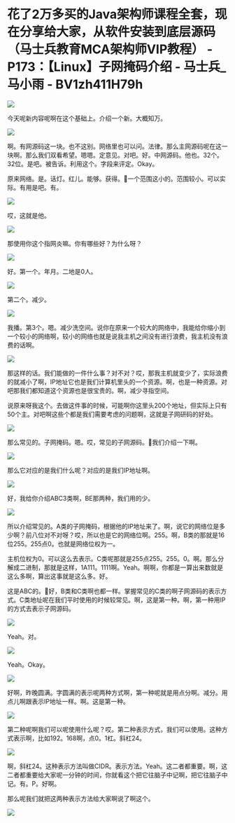 # 花了2万多买的Java架构师课程全套，现在分享给大家，从软件安装到底层源码（马士兵教育MCA架构师VIP教程） - P173：【Linux】子网掩码介绍 - 马士兵_马小雨 - BV1zh411H79h

![](img/9e4e3b114d8cd13a9512ed524f5eb59b_0.png)

今天呢新内容呢啊在这个基础上。介绍一个新。大概知万。

![](img/9e4e3b114d8cd13a9512ed524f5eb59b_2.png)

啊。有网源码这一块。也不这别。网络里也可以问。法律。那么主网源码呢在这一块啊。那么我们双看希望。嗯嗯。定意见。对吧。好。中网源码。他也。32个。32位。是吧。被告诉。利用这个。字段来评定。Okay。

原来网络。是。话灯。红儿。能够。获得。🤧一个范围这小的。范围较小。可以实际。有用是吧。有。

![](img/9e4e3b114d8cd13a9512ed524f5eb59b_4.png)

哎，这就是他。

![](img/9e4e3b114d8cd13a9512ed524f5eb59b_6.png)

那使用你这个指网炎嘛。你有哪些好？为什么呀？

![](img/9e4e3b114d8cd13a9512ed524f5eb59b_8.png)

好。第一个。年月。二地是0人。

![](img/9e4e3b114d8cd13a9512ed524f5eb59b_10.png)

第二个。减少。

![](img/9e4e3b114d8cd13a9512ed524f5eb59b_12.png)

我播。第3个。嗯。减少洗空间。说你在原来一个较大的网络中，我能给你缩小到一个较小的网络啊，较小的网络也就是说我主机之间没有进行浪费，我主机没有浪费的话啊。



![](img/9e4e3b114d8cd13a9512ed524f5eb59b_14.png)

那这样的话。我们能做的一件什么事？对不对？哎，那我主机就变少了，实际浪费的就减小了啊，IP地址它也是我们计算机里头的一个资源。啊，也是一种资源。对吧那我们都知道这个资源也是很宝贵的。啊，减少寻指空间。

说原来呀我这个。去做这件事的时候，可能啊你这里头200个地址，但实际上只有50个主。对吧啊这些个都是我们需要考虑的问题啊，这就是子网研码的好处。



![](img/9e4e3b114d8cd13a9512ed524f5eb59b_16.png)

那么常见的。子网掩码。嗯。哎，常见的子网源码。🤧我们介绍一下啊。

![](img/9e4e3b114d8cd13a9512ed524f5eb59b_18.png)

那么它对应的是我们什么呢？对应的是我们IP地址啊。

![](img/9e4e3b114d8cd13a9512ed524f5eb59b_20.png)

好，我给你介绍ABC3类啊，BE那两种，我们用的少。

![](img/9e4e3b114d8cd13a9512ed524f5eb59b_22.png)

所以介绍常见的。A类的子网掩码，根据他的IP地址来了。啊，说它的网络位是多少啊？前八位对不对呀？哎，所以也是它的网络位啊。255。啊，B类的那就是16位255。255点0。也就是网络位权为一。

主机位权为0。可以这么去表示。C类呢那就是255点255。255。0。啊。那么分解成二进制，那就是这样，1A111。1111啊。Yeah。啊啊，你都是一算出来数就是这么多啊，算出这事就是这么多。好。

这是ABC的。🤧好，B类和C类啊也都一样。掌握常见的C类的啊子网源码的表示方式。C类地址呢在我们平时使用的时候较常见。啊，这是第一种。啊，第一种用IP的方式去表示子网源码。



![](img/9e4e3b114d8cd13a9512ed524f5eb59b_24.png)

Yeah。对。

![](img/9e4e3b114d8cd13a9512ed524f5eb59b_26.png)

Yeah。Okay。

![](img/9e4e3b114d8cd13a9512ed524f5eb59b_28.png)

好啊，昨晚圆满。字圆满的表示呢两种方式啊，第一种呢就是用点分啊。减分。用点儿啊跟表示IP地址一样。啊。这是第一种。



![](img/9e4e3b114d8cd13a9512ed524f5eb59b_30.png)

第二种呢啊我们可以呢使用什么呢？哎。第二种表示方式，我们可以使用。这种方式表示啊，比如192。168啊，点0。1杠。斜杠24。



![](img/9e4e3b114d8cd13a9512ed524f5eb59b_32.png)

啊，斜杠24。这种表示方法叫做CIDR。表示方法。Yeah。这二者都重要。啊，这二者都重要给大家呢一分钟的时间，你就看这个把它往脑子中记啊，把它往脑子中记。有。P。好啊。

那么呢我们就把这两种表示方法给大家啊说了啊这个。

![](img/9e4e3b114d8cd13a9512ed524f5eb59b_34.png)